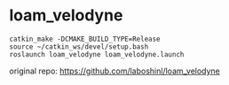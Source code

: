 # loam_velodyne

```
catkin_make -DCMAKE_BUILD_TYPE=Release
source ~/catkin_ws/devel/setup.bash
roslaunch loam_velodyne loam_velodyne.launch
```

original repo: https://github.com/laboshinl/loam_velodyne


